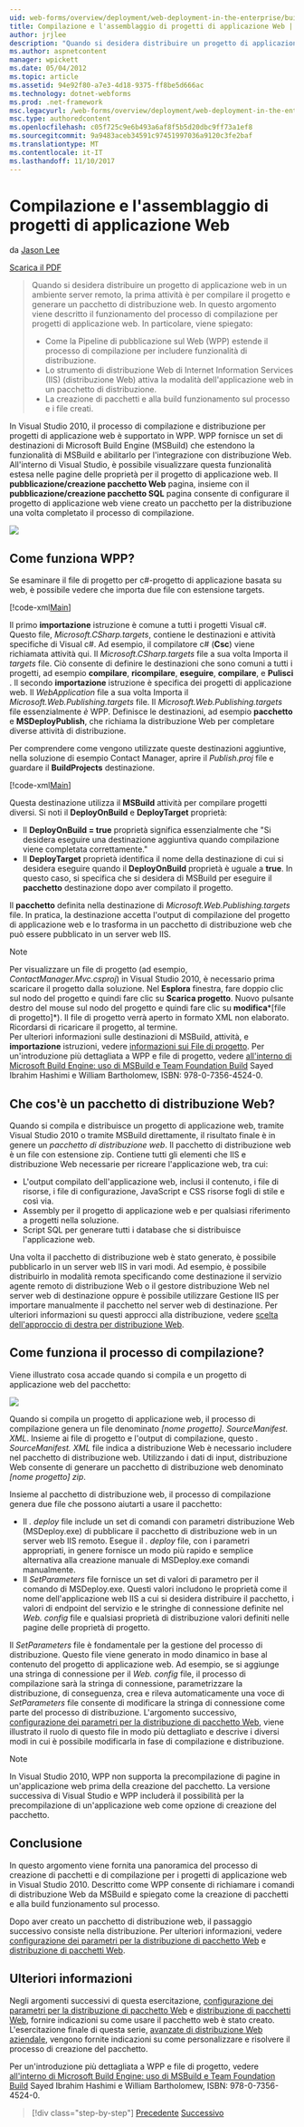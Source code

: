 ```yaml
---
uid: web-forms/overview/deployment/web-deployment-in-the-enterprise/building-and-packaging-web-application-projects
title: Compilazione e l'assemblaggio di progetti di applicazione Web | Documenti Microsoft
author: jrjlee
description: "Quando si desidera distribuire un progetto di applicazione web in un ambiente server remoto, la prima attività consiste nel compilare il progetto per generare un packa distribuzione web..."
ms.author: aspnetcontent
manager: wpickett
ms.date: 05/04/2012
ms.topic: article
ms.assetid: 94e92f80-a7e3-4d18-9375-ff8be5d666ac
ms.technology: dotnet-webforms
ms.prod: .net-framework
msc.legacyurl: /web-forms/overview/deployment/web-deployment-in-the-enterprise/building-and-packaging-web-application-projects
msc.type: authoredcontent
ms.openlocfilehash: c05f725c9e6b493a6af8f5b5d20dbc9ff73a1ef8
ms.sourcegitcommit: 9a9483aceb34591c97451997036a9120c3fe2baf
ms.translationtype: MT
ms.contentlocale: it-IT
ms.lasthandoff: 11/10/2017
---
```

<a name="building-and-packaging-web-application-projects"></a>Compilazione e l'assemblaggio di progetti di applicazione Web
====================
da [Jason Lee](https://github.com/jrjlee)

[Scarica il PDF](https://msdnshared.blob.core.windows.net/media/MSDNBlogsFS/prod.evol.blogs.msdn.com/CommunityServer.Blogs.Components.WeblogFiles/00/00/00/63/56/8130.DeployingWebAppsInEnterpriseScenarios.pdf)

> Quando si desidera distribuire un progetto di applicazione web in un ambiente server remoto, la prima attività è per compilare il progetto e generare un pacchetto di distribuzione web. In questo argomento viene descritto il funzionamento del processo di compilazione per progetti di applicazione web. In particolare, viene spiegato:
> 
> - Come la Pipeline di pubblicazione sul Web (WPP) estende il processo di compilazione per includere funzionalità di distribuzione.
> - Lo strumento di distribuzione Web di Internet Information Services (IIS) (distribuzione Web) attiva la modalità dell'applicazione web in un pacchetto di distribuzione.
> - La creazione di pacchetti e alla build funzionamento sul processo e i file creati.


In Visual Studio 2010, il processo di compilazione e distribuzione per progetti di applicazione web è supportato in WPP. WPP fornisce un set di destinazioni di Microsoft Build Engine (MSBuild) che estendono la funzionalità di MSBuild e abilitarlo per l'integrazione con distribuzione Web. All'interno di Visual Studio, è possibile visualizzare questa funzionalità estesa nelle pagine delle proprietà per il progetto di applicazione web. Il **pubblicazione/creazione pacchetto Web** pagina, insieme con il **pubblicazione/creazione pacchetto SQL** pagina consente di configurare il progetto di applicazione web viene creato un pacchetto per la distribuzione una volta completato il processo di compilazione.

![](building-and-packaging-web-application-projects/_static/image1.png)

## <a name="how-does-the-wpp-work"></a>Come funziona WPP?

Se esaminare il file di progetto per c#-progetto di applicazione basata su web, è possibile vedere che importa due file con estensione targets.


[!code-xml[Main](building-and-packaging-web-application-projects/samples/sample1.xml)]


Il primo **importazione** istruzione è comune a tutti i progetti Visual c#. Questo file, *Microsoft.CSharp.targets*, contiene le destinazioni e attività specifiche di Visual c#. Ad esempio, il compilatore c# (**Csc**) viene richiamata attività qui. Il *Microsoft.CSharp.targets* file a sua volta Importa il *targets* file. Ciò consente di definire le destinazioni che sono comuni a tutti i progetti, ad esempio **compilare**, **ricompilare**, **eseguire**, **compilare**, e **Pulisci** . Il secondo **importazione** istruzione è specifica dei progetti di applicazione web. Il *WebApplication* file a sua volta Importa il *Microsoft.Web.Publishing.targets* file. Il *Microsoft.Web.Publishing.targets* file essenzialmente *è* WPP. Definisce le destinazioni, ad esempio **pacchetto** e **MSDeployPublish**, che richiama la distribuzione Web per completare diverse attività di distribuzione.

Per comprendere come vengono utilizzate queste destinazioni aggiuntive, nella soluzione di esempio Contact Manager, aprire il *Publish.proj* file e guardare il **BuildProjects** destinazione.


[!code-xml[Main](building-and-packaging-web-application-projects/samples/sample2.xml)]


Questa destinazione utilizza il **MSBuild** attività per compilare progetti diversi. Si noti il **DeployOnBuild** e **DeployTarget** proprietà:

- Il **DeployOnBuild = true** proprietà significa essenzialmente che "Si desidera eseguire una destinazione aggiuntiva quando compilazione viene completata correttamente."
- Il **DeployTarget** proprietà identifica il nome della destinazione di cui si desidera eseguire quando il **DeployOnBuild** proprietà è uguale a **true**. In questo caso, si specifica che si desidera di MSBuild per eseguire il **pacchetto** destinazione dopo aver compilato il progetto.

Il **pacchetto** definita nella destinazione di *Microsoft.Web.Publishing.targets* file. In pratica, la destinazione accetta l'output di compilazione del progetto di applicazione web e lo trasforma in un pacchetto di distribuzione web che può essere pubblicato in un server web IIS.

> [!NOTE]
> Per visualizzare un file di progetto (ad esempio, *ContactManager.Mvc.csproj*) in Visual Studio 2010, è necessario prima scaricare il progetto dalla soluzione. Nel **Esplora** finestra, fare doppio clic sul nodo del progetto e quindi fare clic su **Scarica progetto**. Nuovo pulsante destro del mouse sul nodo del progetto e quindi fare clic su **modifica***[file di progetto]*). Il file di progetto verrà aperto in formato XML non elaborato. Ricordarsi di ricaricare il progetto, al termine.  
> Per ulteriori informazioni sulle destinazioni di MSBuild, attività, e **importazione** istruzioni, vedere [informazioni sui File di progetto](understanding-the-project-file.md). Per un'introduzione più dettagliata a WPP e file di progetto, vedere [all'interno di Microsoft Build Engine: uso di MSBuild e Team Foundation Build](http://amzn.com/0735645248) Sayed Ibrahim Hashimi e William Bartholomew, ISBN: 978-0-7356-4524-0.


## <a name="what-is-a-web-deployment-package"></a>Che cos'è un pacchetto di distribuzione Web?

Quando si compila e distribuisce un progetto di applicazione web, tramite Visual Studio 2010 o tramite MSBuild direttamente, il risultato finale è in genere un *pacchetto di distribuzione web*. Il pacchetto di distribuzione web è un file con estensione zip. Contiene tutti gli elementi che IIS e distribuzione Web necessarie per ricreare l'applicazione web, tra cui:

- L'output compilato dell'applicazione web, inclusi il contenuto, i file di risorse, i file di configurazione, JavaScript e CSS risorse fogli di stile e così via.
- Assembly per il progetto di applicazione web e per qualsiasi riferimento a progetti nella soluzione.
- Script SQL per generare tutti i database che si distribuisce l'applicazione web.

Una volta il pacchetto di distribuzione web è stato generato, è possibile pubblicarlo in un server web IIS in vari modi. Ad esempio, è possibile distribuirlo in modalità remota specificando come destinazione il servizio agente remoto di distribuzione Web o il gestore distribuzione Web nel server web di destinazione oppure è possibile utilizzare Gestione IIS per importare manualmente il pacchetto nel server web di destinazione. Per ulteriori informazioni su questi approcci alla distribuzione, vedere [scelta dell'approccio di destra per distribuzione Web](../configuring-server-environments-for-web-deployment/choosing-the-right-approach-to-web-deployment.md).

## <a name="how-does-the-build-process-work"></a>Come funziona il processo di compilazione?

Viene illustrato cosa accade quando si compila e un progetto di applicazione web del pacchetto:

![](building-and-packaging-web-application-projects/_static/image2.png)

Quando si compila un progetto di applicazione web, il processo di compilazione genera un file denominato *[nome progetto]. SourceManifest. XML*. Insieme ai file di progetto e l'output di compilazione, questo *. SourceManifest. XML* file indica a distribuzione Web è necessario includere nel pacchetto di distribuzione web. Utilizzando i dati di input, distribuzione Web consente di generare un pacchetto di distribuzione web denominato *[nome progetto] zip*.

Insieme al pacchetto di distribuzione web, il processo di compilazione genera due file che possono aiutarti a usare il pacchetto:

- Il *. deploy* file include un set di comandi con parametri distribuzione Web (MSDeploy.exe) di pubblicare il pacchetto di distribuzione web in un server web IIS remoto. Esegue il *. deploy* file, con i parametri appropriati, in genere fornisce un modo più rapido e semplice alternativa alla creazione manuale di MSDeploy.exe comandi manualmente.
- Il *SetParameters* file fornisce un set di valori di parametro per il comando di MSDeploy.exe. Questi valori includono le proprietà come il nome dell'applicazione web IIS a cui si desidera distribuire il pacchetto, i valori di endpoint del servizio e le stringhe di connessione definite nel *Web. config* file e qualsiasi proprietà di distribuzione valori definiti nelle pagine delle proprietà di progetto.

Il *SetParameters* file è fondamentale per la gestione del processo di distribuzione. Questo file viene generato in modo dinamico in base al contenuto del progetto di applicazione web. Ad esempio, se si aggiunge una stringa di connessione per il *Web. config* file, il processo di compilazione sarà la stringa di connessione, parametrizzare la distribuzione, di conseguenza, crea e rileva automaticamente una voce di  *SetParameters* file consente di modificare la stringa di connessione come parte del processo di distribuzione. L'argomento successivo, [configurazione dei parametri per la distribuzione di pacchetto Web](configuring-parameters-for-web-package-deployment.md), viene illustrato il ruolo di questo file in modo più dettagliato e descrive i diversi modi in cui è possibile modificarla in fase di compilazione e distribuzione.

> [!NOTE]
> In Visual Studio 2010, WPP non supporta la precompilazione di pagine in un'applicazione web prima della creazione del pacchetto. La versione successiva di Visual Studio e WPP includerà il possibilità per la precompilazione di un'applicazione web come opzione di creazione del pacchetto.


## <a name="conclusion"></a>Conclusione

In questo argomento viene fornita una panoramica del processo di creazione di pacchetti e di compilazione per i progetti di applicazione web in Visual Studio 2010. Descritto come WPP consente di richiamare i comandi di distribuzione Web da MSBuild e spiegato come la creazione di pacchetti e alla build funzionamento sul processo.

Dopo aver creato un pacchetto di distribuzione web, il passaggio successivo consiste nella distribuzione. Per ulteriori informazioni, vedere [configurazione dei parametri per la distribuzione di pacchetto Web](configuring-parameters-for-web-package-deployment.md) e [distribuzione di pacchetti Web](deploying-web-packages.md).

## <a name="further-reading"></a>Ulteriori informazioni

Negli argomenti successivi di questa esercitazione, [configurazione dei parametri per la distribuzione di pacchetto Web](configuring-parameters-for-web-package-deployment.md) e [distribuzione di pacchetti Web](deploying-web-packages.md), fornire indicazioni su come usare il pacchetto web è stato creato. L'esercitazione finale di questa serie, [avanzate di distribuzione Web aziendale](../advanced-enterprise-web-deployment/advanced-enterprise-web-deployment.md), vengono fornite indicazioni su come personalizzare e risolvere il processo di creazione del pacchetto.

Per un'introduzione più dettagliata a WPP e file di progetto, vedere [all'interno di Microsoft Build Engine: uso di MSBuild e Team Foundation Build](http://amzn.com/0735645248) Sayed Ibrahim Hashimi e William Bartholomew, ISBN: 978-0-7356-4524-0.

>[!div class="step-by-step"]
[Precedente](understanding-the-build-process.md)
[Successivo](configuring-parameters-for-web-package-deployment.md)
